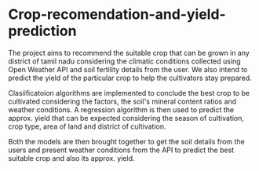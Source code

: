 # Crop-recomendation-and-yield-prediction

The project aims to recommend the suitable crop that can be grown in any district of tamil nadu considering the climatic conditions collected using Open Weather API and soil fertility details from the user. We also intend to predict the yield of the particular crop to help the cultivators stay prepared.

Clasiificatoion algorithms are implemented to conclude the best crop to be cultivated considering the factors, the soil's mineral content ratios and weather conditions.
A regression algorithm is then used to predict the approx. yield that can be expected considering the season of cultivation, crop type, area of land and district of cultivation.

Both the models are then brought together to get the soil details from the users and present weather conditions from the API to predict the best suitable crop and also its approx. yield.
